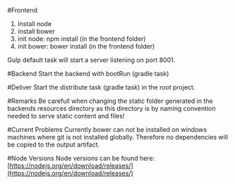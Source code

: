 
#Frontend
1. Install node
2. install bower
3. init node: npm install (in the frontend folder)
4. init bower: bower install (in the frontend folder)

Gulp default task will start a server listening on port 8001.

#Backend
Start the backend with bootRun (gradle task)

#Deliver
Start the distribute task (gradle task) in the root project.

#Remarks
Be carefull when changing the static folder generated in the backends resources directory
as this directory is by naming convention needed to serve static content and files!

#Current Problems
Currently bower can not be installed on windows machines where git is not installed
globally. Therefore no dependencies will be copied to the output artifact.

#Node Versions
Node versions can be found here: [https://nodejs.org/en/download/releases/](https://nodejs.org/en/download/releases/)
